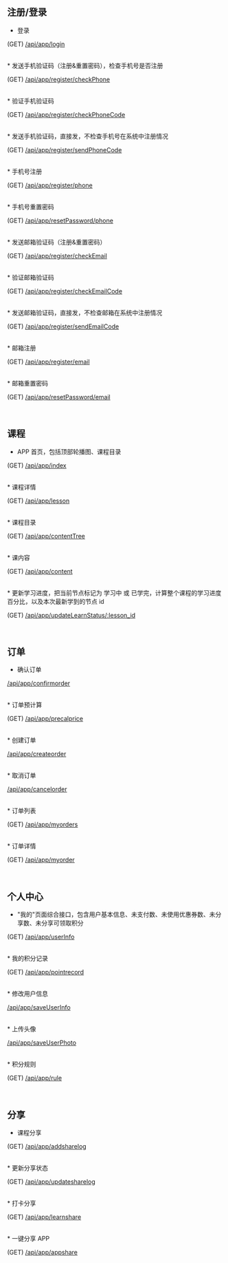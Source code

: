 ## 注册/登录

*  登录
 
(GET) [/api/app/login](./login.md)
  
<br>
*  发送手机验证码（注册&重置密码），检查手机号是否注册

(GET)  [/api/app/register/checkPhone](./register_check_phone.md)  
 
<br>
*  验证手机验证码

 (GET)   [/api/app/register/checkPhoneCode](./register_check_phone_code.md)

<br>
*  发送手机验证码，直接发，不检查手机号在系统中注册情况

 (GET)  [/api/app/register/sendPhoneCode](./register_send_phone_code.md)

<br>
*  手机号注册

 (GET)  [/api/app/register/phone](./register_phone.md)

<br>
*  手机号重置密码

 (GET) [/api/app/resetPassword/phone](./reset_password_phone.md)

<br>
*  发送邮箱验证码（注册&重置密码）

 (GET) [/api/app/register/checkEmail](./register_check_email.md)

<br>
*  验证邮箱验证码

 (GET) [/api/app/register/checkEmailCode](./register_check_email_code.md)

<br>
*  发送邮箱验证码，直接发，不检查邮箱在系统中注册情况

(GET) [/api/app/register/sendEmailCode](./register_send_email_code.md)

<br>
*  邮箱注册

 (GET) [/api/app/register/email](./register_email.md)

<br>
*  邮箱重置密码

 (GET) [/api/app/resetPassword/email](./reset_password_email.md)

<br>

## 课程 

*  APP 首页，包括顶部轮播图、课程目录

 (GET)  [/api/app/index](./index.md)

<br>
* 课程详情

 (GET)  [/api/app/lesson](./lesson.md)

<br>
* 课程目录

 (GET) [/api/app/contentTree](./content_tree.md)

<br>
*  课内容

 (GET) [/api/app/content](./content.md)

<br>
* 更新学习进度，把当前节点标记为 学习中 或 已学完，计算整个课程的学习进度百分比，以及本次最新学到的节点 id

 (GET) [/api/app/updateLearnStatus/:lesson_id](./update_learn_status.md)


<br>

## 订单


* 确认订单

[/api/app/confirmorder](./confirm_order.md)

<br>
* 订单预计算

(GET)  [/api/app/precalprice](./precal_price.md)

<br>
* 创建订单

[/api/app/createorder](./create_order.md)

<br>
* 取消订单

 [/api/app/cancelorder](./cancel_order.md)

<br>
* 订单列表

 (GET) [/api/app/myorders](./my_orders.md)

<br>
* 订单详情

 (GET)  [/api/app/myorder](./my_order.md)



<br>

## 个人中心


*  "我的"页面综合接口，包含用户基本信息、未支付数、未使用优惠券数、未分享数、未分享可领取积分

(GET) [/api/app/userInfo](./user_info.md)

<br>
*  我的积分记录

(GET) [/api/app/pointrecord](./point_record.md)

<br>
*  修改用户信息

 [/api/app/saveUserInfo](./save_user_info.md)

<br>
*  上传头像

 [/api/app/saveUserPhoto](./save_user_photo.md)

<br>
*  积分规则

(GET) [/api/app/rule](./rule.md)


<br>

## 分享


* 课程分享

 (GET) [/api/app/addsharelog](./add_share_log.md)

<br>
*  更新分享状态

(GET) [/api/app/updatesharelog](./update_share_log.md)

<br>
*  打卡分享

(GET) [/api/app/learnshare](./learn_share.md)

<br>
*  一键分享 APP

(GET) [/api/app/appshare](./app_share.md)



